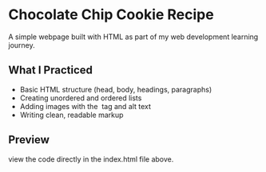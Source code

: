 # Chocolate Chip Cookie Recipe

A simple webpage built with HTML as part of my web development learning journey.

## What I Practiced
- Basic HTML structure (head, body, headings, paragraphs)
- Creating unordered and ordered lists
- Adding images with the <img> tag and alt text
- Writing clean, readable markup

## Preview

view the code directly in the index.html file above.
